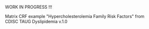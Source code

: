 WORK IN PROGRESS !!!

Matrix CRF example "Hypercholesterolemia Family Risk Factors" from CDISC TAUG Dyslipidemia v.1.0